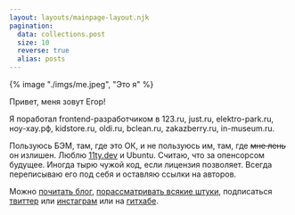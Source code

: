 ```yaml
---
layout: layouts/mainpage-layout.njk
pagination:
  data: collections.post
  size: 10
  reverse: true
  alias: posts
---
```


{% image "./imgs/me.jpeg", "Это я" %}

Привет, меня зовут Егор!

Я поработал frontend-разработчиком в 123.ru, just.ru, elektro-park.ru, ноу-хау.рф, kidstore.ru, oldi.ru, bclean.ru, zakazberry.ru, in-museum.ru.

Пользуюсь БЭМ, там, где это ОК, и не пользуюсь им, там, где ~~мне лень~~ он излишен. Люблю [11ty.dev](https://www.11ty.dev) и Ubuntu. Считаю, что за опенсорсом будущее. Иногда тырю чужой код, если лицензия позволяет. Всегда переписываю его под себя и оставляю ссылки на авторов.

Можно [почитать блог](/posts/), [порассматривать всякие штуки](/stuff/), подписаться [твиттер](https://twitter.com/furtivite) или [инстаграм](https://www.instagram.com/furtivite/) или на [гитхабе](https://github.com/furtivite).